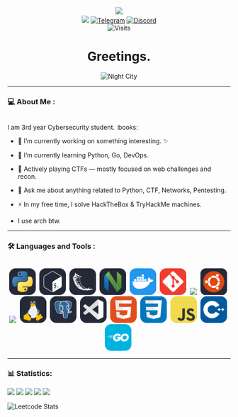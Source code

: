 
<div align="center" class="Header">
  <img src="https://media4.giphy.com/media/v1.Y2lkPTc5MGI3NjExaG1jNmk4YTVocGJuZnZ4eHY3cWM0Y2hmcmxsbG1kbjc4YWx6YzBmbiZlcD12MV9pbnRlcm5hbF9naWZfYnlfaWQmY3Q9Zw/kjETcOXKdbYLS/giphy.gif" width="15%"/><br/>
</div>
<div align="center" class="Contact">
<a href="https://gitlab.com/Qurclinc"></a><img src="https://img.shields.io/badge/Gitlab-fc6d26?style=for-the-badge&logo=gitlab&logoColor=white"/></a>
<a href="https://t.me/user0635"><img src="https://img.shields.io/badge/Telegram-008cf0?style=for-the-badge&logo=telegram&logoColor=white" alt="Telegram"/></a>
<a href="https://discordapp.com/users/1359066294657224798"><img src="https://img.shields.io/badge/Discord-%237289da?style=for-the-badge&logo=discord&logoColor=white" alt="Discord"/></a>
</div>
<div align="center">
  <img src="https://komarev.com/ghpvc/?username=Qurclinc&style=flat-square&color=blue" alt="Visits" />
</div>

<div align="center"><b><h1>Greetings.</h1></b></div>

<div align="center">
  <img src="https://i.pinimg.com/originals/9e/bc/54/9ebc549a09fbda098d4dbb388362306c.jpg" alt="Night City" width="55%"/>
  <!-- <img src="https://media4.giphy.com/media/v1.Y2lkPTc5MGI3NjExaG1jNmk4YTVocGJuZnZ4eHY3cWM0Y2hmcmxsbG1kbjc4YWx6YzBmbiZlcD12MV9pbnRlcm5hbF9naWZfYnlfaWQmY3Q9Zw/kjETcOXKdbYLS/giphy.gif" width="25%" height="25%"/> -->
  <!-- <img src="https://media3.giphy.com/media/v1.Y2lkPTc5MGI3NjExc3ZpMjI4aWtqOXl3Y21zbHhzdzU5Y3RxZXR3YnV5cDN6NnA4cHlubSZlcD12MV9pbnRlcm5hbF9naWZfYnlfaWQmY3Q9Zw/ggK04fdPVARRtH8w7G/giphy.gif"/> -->
</div>

---

### :computer: About Me :

<br/>
I am 3rd year Cybersecurity student. :books:
<br/>

- :telescope: I’m currently working on something interesting. :sparkles:

- :seedling: I’m currently learning Python, Go, DevOps.

- :mag_right: Actively playing CTFs — mostly focused on web challenges and recon.

- :speech_balloon: Ask me about anything related to Python, CTF, Networks, Pentesting. 

- :zap: In my free time, I solve HackTheBox & TryHackMe machines.

- I use arch btw.

---

### :hammer_and_wrench: Languages and Tools :
<br/>
<div align="center">
  <img src="https://github.com/tandpfun/skill-icons/raw/main/icons/Python-Dark.svg" height="60" />&nbsp;
  <img src="https://github.com/tandpfun/skill-icons/raw/main/icons/Bash-Dark.svg" height="60" />&nbsp;
  <img src="https://github.com/tandpfun/skill-icons/raw/main/icons/Flask-Dark.svg" height="60" />&nbsp;
  <img src="https://github.com/tandpfun/skill-icons/raw/main/icons/NeoVim-Dark.svg" height="60" />&nbsp;
  <img src="https://github.com/tandpfun/skill-icons/raw/main/icons/Docker.svg" height="60" />&nbsp;
  <img src="https://github.com/tandpfun/skill-icons/raw/main/icons/Git.svg" height="60" />&nbsp;
  <img src="https://github.com/tandpfun/skill-icons/raw/main/icons/Kali-Dark.svg" height="60" />&nbsp;
  <img src="https://github.com/tandpfun/skill-icons/raw/main/icons/Ubuntu-Dark.svg" height="60" />&nbsp;
  <img src="https://github.com/tandpfun/skill-icons/raw/main/icons/Arch-Dark.svg" height="60" />&nbsp;
  <img src="https://github.com/tandpfun/skill-icons/raw/main/icons/Linux-Dark.svg" height="60" />&nbsp;
  <img src="https://github.com/tandpfun/skill-icons/blob/main/icons/PostgreSQL-Dark.svg" height="60" />&nbsp;
  <img src="https://github.com/tandpfun/skill-icons/blob/main/icons/VSCode-Dark.svg" height="60" />&nbsp;
  <img src="https://github.com/tandpfun/skill-icons/blob/main/icons/HTML.svg" height="60" />&nbsp;
  <img src="https://github.com/tandpfun/skill-icons/blob/main/icons/CSS.svg" height="60" />&nbsp;
  <img src="https://github.com/tandpfun/skill-icons/blob/main/icons/JavaScript.svg" height="60" />&nbsp;
  <img src="https://github.com/tandpfun/skill-icons/raw/main/icons/CPP.svg" height="60" />&nbsp;
  <img src="https://github.com/tandpfun/skill-icons/raw/main/icons/GoLang.svg" height="60" />&nbsp;
</div>
  
---

### :bar_chart: Statistics:
<!-- [![GitHub Streak](http://github-readme-streak-stats.herokuapp.com?user=Qurclinc&theme=dark&background=000000)](https://git.io/streak-stats) -->

<!-- [![Top Langs](https://github-readme-stats.vercel.app/api/top-langs/?username=Qurclinc&layout=compact&theme=vision-friendly-dark)](https://github.com/anuraghazra/github-readme-stats) -->

![](https://github-profile-summary-cards.vercel.app/api/cards/profile-details?username=Qurclinc&theme=tokyonight)
![](https://github-profile-summary-cards.vercel.app/api/cards/most-commit-language?username=Qurclinc&theme=tokyonight)
![](https://github-profile-summary-cards.vercel.app/api/cards/repos-per-language?username=Qurclinc&theme=tokyonight)
![](https://github-profile-summary-cards.vercel.app/api/cards/stats?username=Qurclinc&theme=tokyonight)
![](https://github-profile-summary-cards.vercel.app/api/cards/productive-time?username=daniilshat&theme=tokyonight)


![Leetcode Stats](https://leetcard.jacoblin.cool/Qurclinc)
<!-- [![KnlnKS's LeetCode stats](https://leetcode-stats-six.vercel.app/api?username=Qurclinc&theme=dark)](https://github.com/KnlnKS/leetcode-stats) -->

<!--
**Qurclinc/Qurclinc** is a ✨ _special_ ✨ repository because its `README.md` (this file) appears on your GitHub profile.

Here are some ideas to get you started:

- 🔭 I’m currently working on ...
- 🌱 I’m currently learning ...
- 👯 I’m looking to collaborate on ...
- 🤔 I’m looking for help with ...
- 💬 Ask me about ...
- 📫 How to reach me: ...
- 😄 Pronouns: ...
- ⚡ Fun fact: ...
-->
